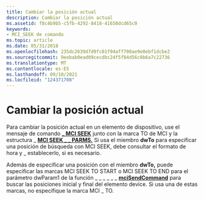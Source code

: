```yaml
---
title: Cambiar la posición actual
description: Cambiar la posición actual
ms.assetid: f8c4b9b5-c5fb-4292-8418-41650dcd65c0
keywords:
- MCI_SEEK de comando
ms.topic: article
ms.date: 05/31/2018
ms.openlocfilehash: 235dc2639d7d9fc01f94aff700ae9e0ebf1dcbe2
ms.sourcegitcommit: 9eebab0ead09cecdbc24f5f84d56c8b6a7c22736
ms.translationtype: MT
ms.contentlocale: es-ES
ms.lasthandoff: 09/10/2021
ms.locfileid: "124371708"
---
```

# <a name="changing-the-current-position"></a>Cambiar la posición actual

Para cambiar la posición actual en un elemento de dispositivo, use el mensaje de comando [**\_ MCI SEEK**](mci-seek.md) junto con la marca TO de MCI y la estructura \_ [**MCI SEEK \_ \_ PARMS.**](mci-seek-parms.md) Si usa el miembro **dwTo** para especificar una posición de búsqueda con MCI SEEK, debe consultar el formato de hora y \_ establecerlo, si es necesario.

Además de especificar una posición con el miembro **dwTo,** puede especificar las marcas MCI SEEK TO START o MCI SEEK TO END para el parámetro dwParam1 de la función \_ \_ \_ \_ \_ \_ [**mciSendCommand**](/previous-versions//dd757160(v=vs.85))  para buscar las posiciones inicial y final del elemento device. Si usa una de estas marcas, no especifique la marca MCI \_ TO.

 

 